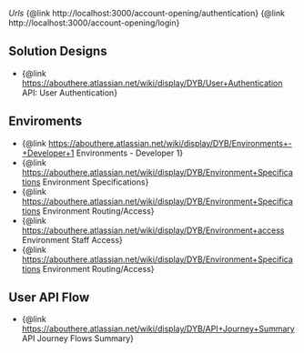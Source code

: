*Urls*
{@link http://localhost:3000/account-opening/authentication}
{@link http://localhost:3000/account-opening/login}

## Solution Designs
- {@link https://abouthere.atlassian.net/wiki/display/DYB/User+Authentication API: User Authentication}

## Enviroments
- {@link https://abouthere.atlassian.net/wiki/display/DYB/Environments+-+Developer+1 Environments - Developer 1}
- {@link https://abouthere.atlassian.net/wiki/display/DYB/Environment+Specifications Environment Specifications}
- {@link https://abouthere.atlassian.net/wiki/display/DYB/Environment+Specifications Environment Routing/Access}
- {@link https://abouthere.atlassian.net/wiki/display/DYB/Environment+access Environment Staff Access}
- {@link https://abouthere.atlassian.net/wiki/display/DYB/Environment+Specifications Environment Routing/Access}

## User API Flow
- {@link https://abouthere.atlassian.net/wiki/display/DYB/API+Journey+Summary API Journey Flows Summary}

